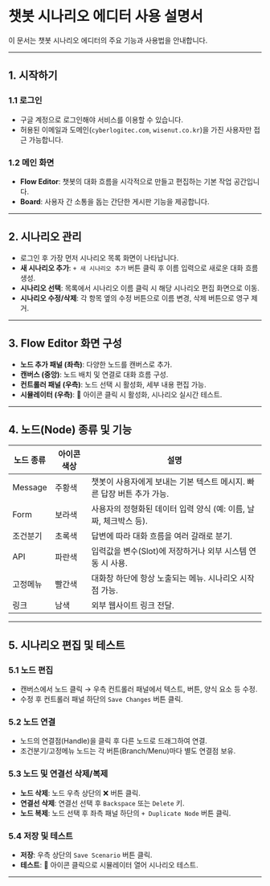 # 챗봇 시나리오 에디터 사용 설명서

이 문서는 챗봇 시나리오 에디터의 주요 기능과 사용법을 안내합니다.

---

## 1. 시작하기

### 1.1 로그인

- 구글 계정으로 로그인해야 서비스를 이용할 수 있습니다.
- 허용된 이메일과 도메인(`cyberlogitec.com`, `wisenut.co.kr`)을 가진 사용자만 접근 가능합니다.

### 1.2 메인 화면

- **Flow Editor**: 챗봇의 대화 흐름을 시각적으로 만들고 편집하는 기본 작업 공간입니다.
- **Board**: 사용자 간 소통을 돕는 간단한 게시판 기능을 제공합니다.

---

## 2. 시나리오 관리

- 로그인 후 가장 먼저 시나리오 목록 화면이 나타납니다.
- **새 시나리오 추가**: `+ 새 시나리오 추가` 버튼 클릭 후 이름 입력으로 새로운 대화 흐름 생성.
- **시나리오 선택**: 목록에서 시나리오 이름 클릭 시 해당 시나리오 편집 화면으로 이동.
- **시나리오 수정/삭제**: 각 항목 옆의 수정 버튼으로 이름 변경, 삭제 버튼으로 영구 제거.

---

## 3. Flow Editor 화면 구성

- **노드 추가 패널 (좌측)**: 다양한 노드를 캔버스로 추가.
- **캔버스 (중앙)**: 노드 배치 및 연결로 대화 흐름 구성.
- **컨트롤러 패널 (우측)**: 노드 선택 시 활성화, 세부 내용 편집 가능.
- **시뮬레이터 (우측)**: 🤖 아이콘 클릭 시 활성화, 시나리오 실시간 테스트.

---

## 4. 노드(Node) 종류 및 기능

| 노드 종류   | 아이콘 색상 | 설명                                                                 |
| ----------- | ----------- | -------------------------------------------------------------------- |
| Message     | 주황색      | 챗봇이 사용자에게 보내는 기본 텍스트 메시지. 빠른 답장 버튼 추가 가능. |
| Form        | 보라색      | 사용자의 정형화된 데이터 입력 양식 (예: 이름, 날짜, 체크박스 등).      |
| 조건분기    | 초록색      | 답변에 따라 대화 흐름을 여러 갈래로 분기.                             |
| API         | 파란색      | 입력값을 변수(Slot)에 저장하거나 외부 시스템 연동 시 사용.            |
| 고정메뉴    | 빨간색      | 대화창 하단에 항상 노출되는 메뉴. 시나리오 시작점 가능.               |
| 링크        | 남색        | 외부 웹사이트 링크 전달.                                             |

---

## 5. 시나리오 편집 및 테스트

### 5.1 노드 편집

- 캔버스에서 노드 클릭 → 우측 컨트롤러 패널에서 텍스트, 버튼, 양식 요소 등 수정.
- 수정 후 컨트롤러 패널 하단의 `Save Changes` 버튼 클릭.

### 5.2 노드 연결

- 노드의 연결점(Handle)을 클릭 후 다른 노드로 드래그하여 연결.
- 조건분기/고정메뉴 노드는 각 버튼(Branch/Menu)마다 별도 연결점 보유.

### 5.3 노드 및 연결선 삭제/복제

- **노드 삭제**: 노드 우측 상단의 ❌ 버튼 클릭.
- **연결선 삭제**: 연결선 선택 후 `Backspace` 또는 `Delete` 키.
- **노드 복제**: 노드 선택 후 좌측 패널 하단의 `+ Duplicate Node` 버튼 클릭.

### 5.4 저장 및 테스트

- **저장**: 우측 상단의 `Save Scenario` 버튼 클릭.
- **테스트**: 🤖 아이콘 클릭으로 시뮬레이터 열어 시나리오 테스트.

---
